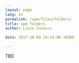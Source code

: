 ```yaml
---
layout: page
lang: en
permalink: /xpm/files/folders/
title: xpm folders
author: Liviu Ionescu

date: 2017-10-09 14:14:00 +0300

---
```


TBD
